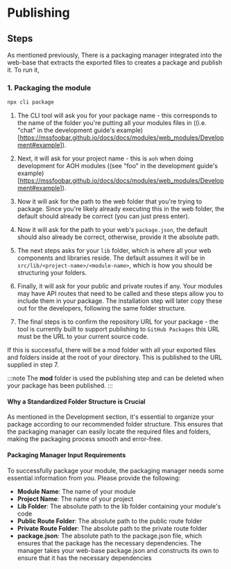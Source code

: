 # Publishing

## Steps

As mentioned previously, There is a packaging manager integrated into the web-base that extracts the exported files to creates a package and publish it.
To run it,

### 1. Packaging the module

```bash
npx cli package
```

1. The CLI tool will ask you for your package name - this corresponds to the name of the folder you're putting all your modules files in ((i.e. "chat" in the development guide's example)[https://mssfoobar.github.io/docs/docs/modules/web_modules/Development#example]).

2. Next, it will ask for your project name - this is `aoh` when doing development for AOH modules ((see "foo" in the development guide's example)[https://mssfoobar.github.io/docs/docs/modules/web_modules/Development#example]).

3. Now it will ask for the path to the web folder that you're trying to package. Since you're likely already executing this in the web folder, the default should already be correct (you can just press enter).

4. Now it will ask for the path to your web's `package.json`, the default should also already be correct, otherwise, provide it the absolute path.

5. The next steps asks for your `lib` folder, which is where all your web components and libraries reside. The default assumes it will be in `src/lib/<project-name>/<module-name>`, which is how you should be structuring your folders.

6. Finally, it will ask for your public and private routes if any. Your modules may have API routes that need to be called and these steps allow you to include them in your package. The installation step will later copy these out for the developers, following the same folder structure.

7. The final steps is to confirm the repository URL for your package - the tool is currently built to support publishing to `GitHub Packages` this URL must be the URL to your current source code.

If this is successful, there will be a mod folder with all your exported files and folders inside at the root of your directory. This is published to the URL supplied in step 7.

:::note
The **mod** folder is used the publishing step and can be deleted when your package has been published.
:::



#### Why a Standardized Folder Structure is Crucial

As mentioned in the Development section, it's essential to organize your package according to our recommended folder structure. This ensures that the packaging manager can easily locate the required files and folders, making the packaging process smooth and error-free.

#### Packaging Manager Input Requirements

To successfully package your module, the packaging manager needs some essential information from you. Please provide the following:

- **Module Name**: The name of your module
- **Project Name**: The name of your project
- **Lib Folder**: The absolute path to the lib folder containing your module's code
- **Public Route Folder**: The absolute path to the public route folder
- **Private Route Folder**: The absolute path to the private route folder
- **package.json**: The absolute path to the package.json file, which ensures that the package has the necessary dependencies. The manager takes your web-base package.json and constructs its own to ensure that it has the necessary dependencies
